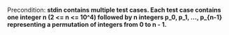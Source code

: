 Precondition: **stdin contains multiple test cases. Each test case contains one integer n (2 <= n <= 10^4) followed by n integers p_0, p_1, ..., p_{n-1} representing a permutation of integers from 0 to n - 1.**